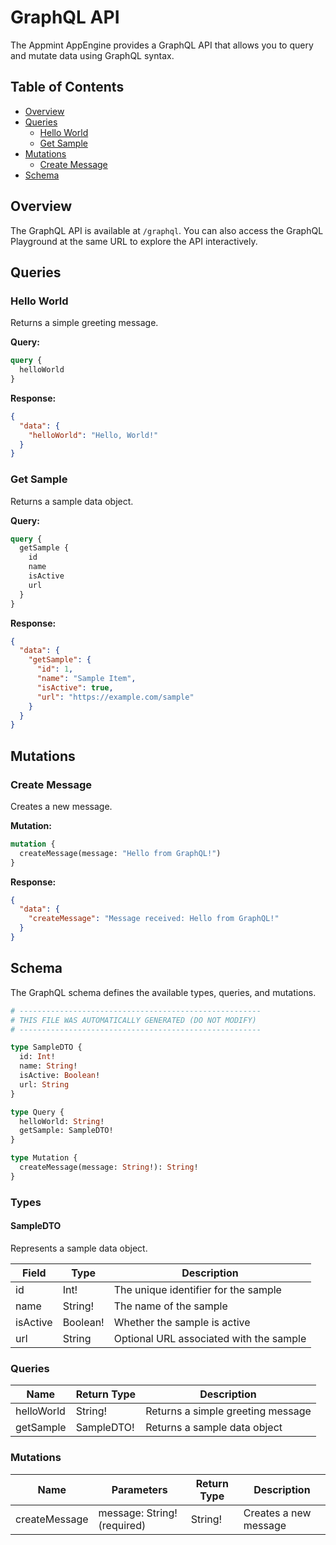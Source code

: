 # GraphQL API

The Appmint AppEngine provides a GraphQL API that allows you to query and mutate data using GraphQL syntax.

## Table of Contents

- [Overview](#overview)
- [Queries](#queries)
  - [Hello World](#hello-world)
  - [Get Sample](#get-sample)
- [Mutations](#mutations)
  - [Create Message](#create-message)
- [Schema](#schema)

## Overview

The GraphQL API is available at `/graphql`. You can also access the GraphQL Playground at the same URL to explore the API interactively.

## Queries

### Hello World

Returns a simple greeting message.

**Query:**

```graphql
query {
  helloWorld
}
```

**Response:**

```json
{
  "data": {
    "helloWorld": "Hello, World!"
  }
}
```

### Get Sample

Returns a sample data object.

**Query:**

```graphql
query {
  getSample {
    id
    name
    isActive
    url
  }
}
```

**Response:**

```json
{
  "data": {
    "getSample": {
      "id": 1,
      "name": "Sample Item",
      "isActive": true,
      "url": "https://example.com/sample"
    }
  }
}
```

## Mutations

### Create Message

Creates a new message.

**Mutation:**

```graphql
mutation {
  createMessage(message: "Hello from GraphQL!")
}
```

**Response:**

```json
{
  "data": {
    "createMessage": "Message received: Hello from GraphQL!"
  }
}
```

## Schema

The GraphQL schema defines the available types, queries, and mutations.

```graphql
# ------------------------------------------------------
# THIS FILE WAS AUTOMATICALLY GENERATED (DO NOT MODIFY)
# ------------------------------------------------------

type SampleDTO {
  id: Int!
  name: String!
  isActive: Boolean!
  url: String
}

type Query {
  helloWorld: String!
  getSample: SampleDTO!
}

type Mutation {
  createMessage(message: String!): String!
}
```

### Types

#### SampleDTO

Represents a sample data object.

| Field    | Type     | Description                                |
|----------|----------|--------------------------------------------|
| id       | Int!     | The unique identifier for the sample       |
| name     | String!  | The name of the sample                     |
| isActive | Boolean! | Whether the sample is active               |
| url      | String   | Optional URL associated with the sample    |

### Queries

| Name       | Return Type | Description                           |
|------------|-------------|---------------------------------------|
| helloWorld | String!     | Returns a simple greeting message     |
| getSample  | SampleDTO!  | Returns a sample data object          |

### Mutations

| Name          | Parameters                | Return Type | Description                |
|---------------|---------------------------|-------------|----------------------------|
| createMessage | message: String! (required) | String!     | Creates a new message     |

